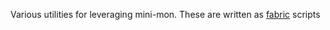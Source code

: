 Various utilities for leveraging mini-mon. These are written as [fabric](http://docs.fabfile.org/) scripts
